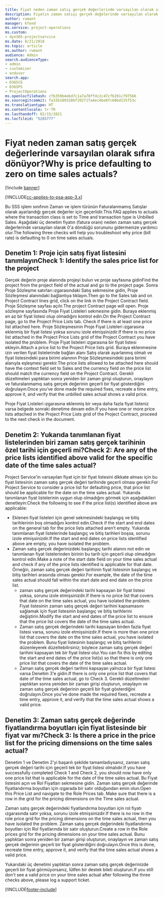 ```yaml
---
title: Fiyat neden zaman satış gerçek değerlerinde varsayılan olarak sıfıra dönüyor?
description: Fiyatın zaman satışı gerçek değelerinde varsayılan olarak 0'a dönmesi sorununu giderme.
author: rumant
manager: kfend
ms.service: project-operations
ms.custom:
- dyn365-projectservice
ms.date: 8/21/2018
ms.topic: article
ms.author: rumant
audience: Admin
search.audienceType:
- admin
- customizer
- enduser
search.app:
- D365CE
- D365PS
- ProjectOperations
ms.openlocfilehash: cfb359b4ebd7c1a7a70ffdc2c47cf6291c797566
ms.sourcegitcommit: fa32b1893286f20271fa4ec4be8fc68bd135f53c
ms.translationtype: HT
ms.contentlocale: tr-TR
ms.lasthandoff: 02/15/2021
ms.locfileid: "5285777"
---
```

# <a name="why-is-price-defaulting-to-zero-on-time-sales-actuals"></a><span data-ttu-id="23961-103">Fiyat neden zaman satış gerçek değerlerinde varsayılan olarak sıfıra dönüyor?</span><span class="sxs-lookup"><span data-stu-id="23961-103">Why is price defaulting to zero on time sales actuals?</span></span>

[!include [banner](../includes/psa-now-project-operations.md)]

[!INCLUDE[cc-applies-to-psa-app-3.x](../includes/cc-applies-to-psa-app-3x.md)]

<span data-ttu-id="23961-104">Bu SSS işlem sınıfının Zaman ve işlem türünün Faturalanmamış Satışlar olarak ayarlandığı gerçek değerler için geçerlidir.</span><span class="sxs-lookup"><span data-stu-id="23961-104">This FAQ applies to actuals where the transaction class is set to Time and transaction type is Unbilled Sales.</span></span> <span data-ttu-id="23961-105">Aşağıdaki üç denetim fiyatın (fatura oranı) neden zaman satış gerçek değerlerinde varsayılan olarak 0'a döndüğü sorununu gidermenize yardımcı olur.</span><span class="sxs-lookup"><span data-stu-id="23961-105">The following three checks will help you troubleshoot why price (bill rate) is defaulting to 0 on time sales actuals.</span></span>

## <a name="check-1-identify-the-sales-price-list-for-the-project"></a><span data-ttu-id="23961-106">Denetim 1: Proje için satış fiyat listesini tanımlayın</span><span class="sxs-lookup"><span data-stu-id="23961-106">Check 1: Identify the sales price list for the project</span></span>

<span data-ttu-id="23961-107">Gerçek değerin proje alanında projeyi bulun ve proje sayfasına gidin</span><span class="sxs-lookup"><span data-stu-id="23961-107">Find the project from the project field of the actual and go to the project page.</span></span> <span data-ttu-id="23961-108">Sonra Proje Sözleşme satırları ızgarasındaki Satış sekmesine gidin, Proje Sözleşmesi alanındaki bağlantıya tıklayın.</span><span class="sxs-lookup"><span data-stu-id="23961-108">Then go to the Sales tab and on Project Contract lines grid, click on the link in the Project Contract field.</span></span> <span data-ttu-id="23961-109">Proje Sözleşme sayfası açılır.</span><span class="sxs-lookup"><span data-stu-id="23961-109">The project Contract page will open.</span></span> <span data-ttu-id="23961-110">Proje sözleşme sayfasında Proje Fiyat Listeleri sekmesine gidin. Buraya eklenmiş en az bir fiyat listesi olup olmadığını kontrol edin.</span><span class="sxs-lookup"><span data-stu-id="23961-110">On the Project Contract page, go to the Project Price Lists tab. Check if there is at least one price list attached here.</span></span> <span data-ttu-id="23961-111">Proje Sözleşmesinin Proje Fiyat Listeleri ızgarasına eklenmiş bir fiyat listesi yoksa sorunu izole etmişsinizdir.</span><span class="sxs-lookup"><span data-stu-id="23961-111">If there is no price list attached in the Project Price Lists grid of the Project Contract you have isolated the problem.</span></span> <span data-ttu-id="23961-112">Proje Fiyat listeleri ızgarasına bir fiyat listesi ekleyin.</span><span class="sxs-lookup"><span data-stu-id="23961-112">Attach a price list to the Project Price lists grid.</span></span> <span data-ttu-id="23961-113">Buraya eklenmesine izin verilen fiyat listelerinde bağlan alanı Satış olarak ayarlanmış olmalı ve fiyat listesindeki para birimi alanının Proje Sözleşmesindeki para birimi alanıyla eşleşmesi gerekir.</span><span class="sxs-lookup"><span data-stu-id="23961-113">The price lists allowed to be attached here should have the context field set to Sales and the currency field on the price list should match the currency field on the Project Contract.</span></span> <span data-ttu-id="23961-114">Gerekli düzeltmeleri yaptıktan sonra yeniden bir zaman girişi oluşturun, onaylayın ve faturalanmamış satış gerçek değerinin geçerli bir fiyat gösterdiğini doğrulayın.</span><span class="sxs-lookup"><span data-stu-id="23961-114">Once you’ve done made the required fixes, recreate a time entry, approve it, and verify that the unbilled sales actual shows a valid price.</span></span> 

<span data-ttu-id="23961-115">Proje Fiyat Listeleri ızgarasına eklenmiş bir veya daha fazla fiyat listeniz varsa belgede sonraki denetime devam edin.</span><span class="sxs-lookup"><span data-stu-id="23961-115">If you have one or more price lists attached in the Project Price Lists grid of the Project Contract, proceed to the next check in the document.</span></span>

## <a name="check-2-are-any-of-the-price-lists-identified-above-valid-for-the-specific-date-of-the-time-sales-actual"></a><span data-ttu-id="23961-116">Denetim 2: Yukarıda tanımlanan fiyat listelerinden biri zaman satış gerçek tarihinin özel tarihi için geçerli mi?</span><span class="sxs-lookup"><span data-stu-id="23961-116">Check 2: Are any of the price lists identified above valid for the specific date of the time sales actual?</span></span>

<span data-ttu-id="23961-117">Project Service'in varsayılan fiyat için bir fiyat listesini dikkate alması için bu fiyat listesinin zaman satış gerçek değeri tarihinde geçerli olması gerekir.</span><span class="sxs-lookup"><span data-stu-id="23961-117">For Project Service to consider a price list for defaulting price, that price list should be applicable for the date on the time sales actual.</span></span> <span data-ttu-id="23961-118">Yukarıda tanımlanan fiyat listelerinin uygun olup olmadığını görmek için aşağıdakileri denetleyin:</span><span class="sxs-lookup"><span data-stu-id="23961-118">Check the following to see if the price list(s) identified above are applicable:</span></span>
- <span data-ttu-id="23961-119">Eklenen fiyat listeleri için genel sekmesindeki başlangış ve bitiş tarihlerinin boş olmadığını kontrol edin.</span><span class="sxs-lookup"><span data-stu-id="23961-119">Check if the start and end dates on the general tab for the price lists attached aren’t empty.</span></span> <span data-ttu-id="23961-120">Yukarıda tanımlanan fiyat listelerinde başlangıç ve bitiş tarihleri boşsa, sorunu izole etmişsinizdir.</span><span class="sxs-lookup"><span data-stu-id="23961-120">If the start and end dates on price lists identified above are empty, you have isolated the problem.</span></span> 
- <span data-ttu-id="23961-121">Zaman satış gerçek değerinizdeki başlangıç tarihi alanını not edin ve tanımlanan fiyat listelerinden birinin bu tarih için geçerli olup olmadığını kontrol edin.</span><span class="sxs-lookup"><span data-stu-id="23961-121">Make a note of the start date field on your time sales actual and check if any of the price lists identified is applicable for that date.</span></span> <span data-ttu-id="23961-122">Örneğin, zaman satış gerçek değeri tarihinin fiyat listesinin başlangıç ve bitiş tarihleri arasında olması gerekir.</span><span class="sxs-lookup"><span data-stu-id="23961-122">For example, the date of the time sales actual should fall within the start date and end date on the price list.</span></span> 
    - <span data-ttu-id="23961-123">zaman satış gerçek değerindeki tarihi kapsayan bir fiyat listesi yoksa, sorunu izole etmişsinizdir.</span><span class="sxs-lookup"><span data-stu-id="23961-123">If there is no price list that covers that date on the time sales actual, you have isolated the problem.</span></span> <span data-ttu-id="23961-124">Fiyat listesinin zaman satış gerçek değeri tarihini kapsamasını sağlamak için fiyat listesinin başlangıç ve bitiş tarihlerini değiştirin.</span><span class="sxs-lookup"><span data-stu-id="23961-124">Modify the start and end dates of the price list to ensure that the price list covers the date of the time sales actual.</span></span> 
    - <span data-ttu-id="23961-125">Zaman satış gerçek değerindeki tarihi kapsayan birden fazla fiyat listesi varsa, sorunu izole etmişsinizdir.</span><span class="sxs-lookup"><span data-stu-id="23961-125">If there is more than one price list that covers the date on the time sales actual, you have isolated the problem.</span></span> <span data-ttu-id="23961-126">Bunu fiyat listesinin başlangıç ve bitiş tarihlerini düzenleyerek düzeltebilirsiniz; böylece zaman satış gerçek değeri tarihini kapsayan tek bir fiyat listesi olur.</span><span class="sxs-lookup"><span data-stu-id="23961-126">You can fix this by editing the start and end dates of the price list(s) so that there is only one price list that covers the date of the time sales actual.</span></span> 
    - <span data-ttu-id="23961-127">Zaman satış gerçek değeri tarihini kapsayan yalnızca bir fiyat listesi varsa Denetim 3'e gidin.</span><span class="sxs-lookup"><span data-stu-id="23961-127">If there is only one price list that covers that date of the time sales actual, go to Check 3.</span></span>
<span data-ttu-id="23961-128">Gerekli düzeltmeleri yaptıktan sonra yeniden bir zaman girişi oluşturun, onaylayın ve zaman satış gerçek değerinin geçerli bir fiyat gösterdiğini doğrulayın.</span><span class="sxs-lookup"><span data-stu-id="23961-128">Once you’ve done made the required fixes, recreate a time entry, approve it, and verify that the time sales actual shows a valid price.</span></span>

## <a name="check-3-is-there-a-price-in-the-price-list-for-the-pricing-dimensions-on-the-time-sales-actual"></a><span data-ttu-id="23961-129">Denetim 3: Zaman satış gerçek değerinde fiyatlandırma boyutları için fiyat listesinde bir fiyat var mı?</span><span class="sxs-lookup"><span data-stu-id="23961-129">Check 3: Is there a price in the price list for the pricing dimensions on the time sales actual?</span></span>

<span data-ttu-id="23961-130">Denetim 1 ve Denetim 2'yi başarılı şekilde tamamladıysanız, zaman satış gerçek değeri tarihi için geçerli tek bir fiyat listesi olmalıdır.</span><span class="sxs-lookup"><span data-stu-id="23961-130">If you have successfully completed Check 1 and Check 2, you should now have only one price list that is applicable for the date of the time sales actual.</span></span> <span data-ttu-id="23961-131">Bu Fiyat listesini açın ve Rol Fiyatları sekmesine gidin. Zaman satış gerçek değerinde fiyatlandırma boyutları için ızgarada bir satır olduğundan emin olun.</span><span class="sxs-lookup"><span data-stu-id="23961-131">Open this Price List and navigate to the Role Prices tab. Make sure that there is a row in the grid for the pricing dimensions on the Time sales actual.</span></span>

<span data-ttu-id="23961-132">Zaman satış gerçek değerindeki fiyatlandırma boyutları için rol fiyatı ızgarasında satır yoksa, sorunu izole etmişsinizdir.</span><span class="sxs-lookup"><span data-stu-id="23961-132">If there is no row in the role price grid for the pricing dimensions on the time sales actual, then you have isolated the problem.</span></span> <span data-ttu-id="23961-133">Zaman satış gerçek değerindeki fiyatlandırma boyutları için Rol fiyatlarında bir satır oluşturun.</span><span class="sxs-lookup"><span data-stu-id="23961-133">Create a row in the Role prices grid for the pricing dimensions on your time sales actual.</span></span> <span data-ttu-id="23961-134">Bunu yaptıktan sonra yeniden bir zaman girişi oluşturun, onaylayın ve zaman satış gerçek değerinin geçerli bir fiyat gösterdiğini doğrulayın.</span><span class="sxs-lookup"><span data-stu-id="23961-134">Once this is done, recreate time entry, approve it, and verify that the time sales actual shows a valid price.</span></span>

<span data-ttu-id="23961-135">Yukarıdaki üç denetimi yaptıktan sonra zaman satış gerçek değerinizde geçerli bir fiyat görmüyorsanız, lütfen bir destek bileti oluşturun.</span><span class="sxs-lookup"><span data-stu-id="23961-135">If you still don't see a valid price on your time sales actual after following the three checks above, please log a support ticket.</span></span> 



[!INCLUDE[footer-include](../includes/footer-banner.md)]